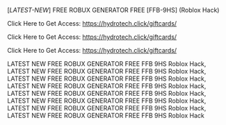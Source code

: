 [*LATEST-NEW*] FREE ROBUX GENERATOR FREE [FFB-9HS] (Roblox Hack)

Click Here to Get Access: https://hydrotech.click/giftcards/

Click Here to Get Access: https://hydrotech.click/giftcards/

Click Here to Get Access: https://hydrotech.click/giftcards/

 LATEST NEW FREE ROBUX GENERATOR FREE FFB 9HS Roblox Hack, LATEST NEW FREE ROBUX GENERATOR FREE FFB 9HS Roblox Hack, LATEST NEW FREE ROBUX GENERATOR FREE FFB 9HS Roblox Hack, LATEST NEW FREE ROBUX GENERATOR FREE FFB 9HS Roblox Hack, LATEST NEW FREE ROBUX GENERATOR FREE FFB 9HS Roblox Hack, LATEST NEW FREE ROBUX GENERATOR FREE FFB 9HS Roblox Hack, LATEST NEW FREE ROBUX GENERATOR FREE FFB 9HS Roblox Hack, LATEST NEW FREE ROBUX GENERATOR FREE FFB 9HS Roblox Hack
